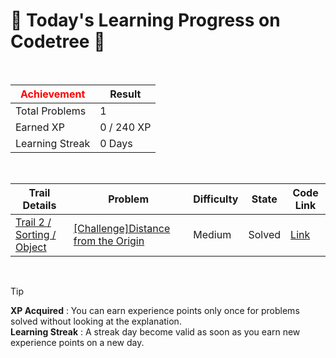 # 🌲 Today's Learning Progress on Codetree 🌲

<br />

| <span style="color:red;display:block;text-align:center;"> **Achievement**</span> | Result |
|---|---|
|Total Problems| 1 |
| Earned XP | 0 / 240 XP |
| Learning Streak | 0 Days |

<br />

|Trail Details|Problem|Difficulty|State|Code Link|
|---|---|---|---|---|
|[Trail 2 / Sorting / Object](https://www.codetree.ai/trail-info/novice-mid/)|[[Challenge]Distance from the Origin](https://www.codetree.ai/trails/complete/curated-cards/challenge-distance-from-origin/)|Medium|Solved|[Link](https://github.com/linuschoudhury/codetree/blob/main/250614/%EC%9B%90%EC%A0%90%EC%9C%BC%EB%A1%9C%EB%B6%80%ED%84%B0%EC%9D%98%20%EA%B1%B0%EB%A6%AC/distance-from-origin.py)|


<br />

> [!TIP]
> **XP Acquired** : You can earn experience points only once for problems solved without looking at the explanation.  
> **Learning Streak** : A streak day become valid as soon as you earn new experience points on a new day.

